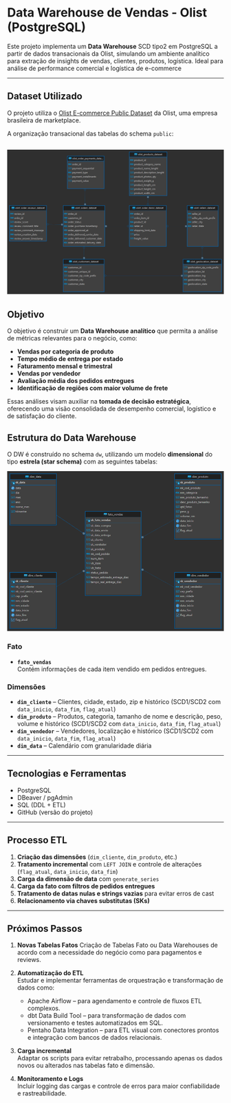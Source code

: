 # Data Warehouse de Vendas - Olist (PostgreSQL)

Este projeto implementa um **Data Warehouse** SCD tipo2 em PostgreSQL a partir de dados transacionais da Olist, simulando um ambiente analítico para extração de insights de vendas, clientes, produtos, logística. Ideal para análise de performance comercial e logística de e-commerce

---

##  Dataset Utilizado

O projeto utiliza o [Olist E-commerce Public Dataset](https://www.kaggle.com/datasets/olistbr/brazilian-ecommerce) da Olist, uma empresa brasileira de marketplace.

A organização transacional das tabelas do schema `public`:

![dados transacional](imgs/Banco1%20-%20public.png)
---

##  Objetivo

O objetivo é construir um **Data Warehouse analítico** que permita a análise de métricas relevantes para o negócio, como:

-  **Vendas por categoria de produto**
-  **Tempo médio de entrega por estado**
-  **Faturamento mensal e trimestral**
-  **Vendas por vendedor**
-  **Avaliação média dos pedidos entregues**
-  **Identificação de regiões com maior volume de frete**

Essas análises visam auxiliar na **tomada de decisão estratégica**, oferecendo uma visão consolidada de desempenho comercial, logístico e de satisfação do cliente.


## Estrutura do Data Warehouse

O DW é construído no schema `dw`, utilizando um modelo **dimensional** do tipo **estrela (star schema)** com as seguintes tabelas:

![dados transacional](imgs/Banco1%20-%20dw.png)
###  Fato

- **`fato_vendas`**  
  Contém informações de cada item vendido em pedidos entregues.

###  Dimensões

- **`dim_cliente`** – Clientes, cidade, estado, zip e histórico (SCD1/SCD2 com `data_inicio`, `data_fim`, `flag_atual`)  
- **`dim_produto`** – Produtos, categoria, tamanho de nome e descrição, peso, volume  e histórico (SCD1/SCD2 com `data_inicio`, `data_fim`, `flag_atual`)  
- **`dim_vendedor`** – Vendedores, localização e histórico (SCD1/SCD2 com `data_inicio`, `data_fim`, `flag_atual`)  
- **`dim_data`** – Calendário com granularidade diária  

---

## Tecnologias e Ferramentas

- PostgreSQL
- DBeaver / pgAdmin
- SQL (DDL + ETL)
- GitHub (versão do projeto)

---

##  Processo ETL

1. **Criação das dimensões** (`dim_cliente`, `dim_produto`, etc.)
2. **Tratamento incremental** com `LEFT JOIN` e controle de alterações (`flag_atual`, `data_inicio`, `data_fim`)
3. **Carga da dimensão de data** com `generate_series`
4. **Carga da fato com filtros de pedidos entregues**
5. **Tratamento de datas nulas e strings vazias** para evitar erros de cast
6. **Relacionamento via chaves substitutas (SKs)**

---

## Próximos Passos

1. **Novas Tabelas Fatos**
   Criação de Tabelas Fato ou Data Warehouses de acordo com a necessidade do negócio como para pagamentos e reviews.

1. **Automatização do ETL**  
   Estudar e implementar ferramentas de orquestração e transformação de dados como:
   - Apache Airflow – para agendamento e controle de fluxos ETL complexos.
   - dbt Data Build Tool – para transformação de dados com versionamento e testes automatizados em SQL.
   - Pentaho Data Integration – para ETL visual com conectores prontos e integração com bancos de dados relacionais.

2. **Carga incremental**  
   Adaptar os scripts para evitar retrabalho, processando apenas os dados novos ou alterados nas tabelas fato e dimensão.

3. **Monitoramento e Logs**  
   Incluir logging das cargas e controle de erros para maior confiabilidade e rastreabilidade.
